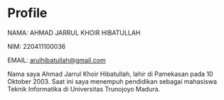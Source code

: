 # Profile
NAMA: AHMAD JARRUL KHOIR HIBATULLAH

NIM: 220411100036

EMAIL: arulhibatullah@gmail.com

Nama saya Ahmad Jarrul Khoir Hibatullah, lahir di Pamekasan pada 10 Oktober 2003. Saat ini saya menempuh pendidikan sebagai mahasiswa Teknik Informatika di Universitas Trunojoyo Madura.